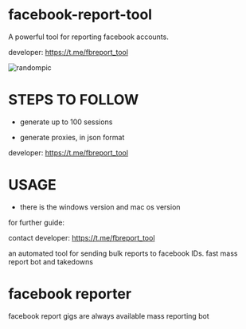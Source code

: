 # facebook-report-tool
A powerful tool for reporting facebook accounts.

developer:  https://t.me/fbreport_tool

![randompic](https://github.com/user-attachments/assets/a67ab1db-8810-4ccf-ac04-6739b37c6a97)

# STEPS TO FOLLOW
- generate up to 100 sessions

- generate proxies, in json format

developer:  https://t.me/fbreport_tool

# USAGE
- there is the windows version and mac os version

for further guide:

contact developer:  https://t.me/fbreport_tool

an automated tool for sending bulk reports to facebook IDs. fast mass report bot and takedowns

# facebook reporter
facebook report gigs are always available
mass reporting bot
